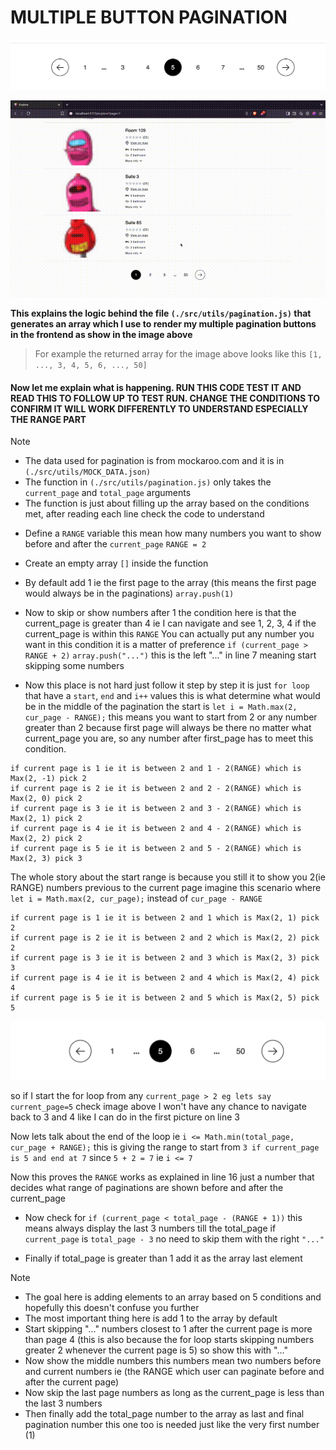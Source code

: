 # MULTIPLE BUTTON PAGINATION

![Alt Text](https://raw.githubusercontent.com/iamhammyboi19/multiple_buttons_pagination/master/assets/pagination-1.png)

![Alt Text](https://raw.githubusercontent.com/iamhammyboi19/multiple_buttons_pagination/master/assets/pagination.gif)

**This explains the logic behind the file `(./src/utils/pagination.js)` that generates an array which I use to render my multiple pagination buttons in the frontend as show in the image above**

> For example the returned array for the image above looks like this `[1, ..., 3, 4, 5, 6, ..., 50]`

#### Now let me explain what is happening. RUN THIS CODE TEST IT AND READ THIS TO FOLLOW UP TO TEST RUN. CHANGE THE CONDITIONS TO CONFIRM IT WILL WORK DIFFERENTLY TO UNDERSTAND ESPECIALLY THE RANGE PART

> [!NOTE]
>
> - The data used for pagination is from mockaroo.com and it is in `(./src/utils/MOCK_DATA.json)`
> - The function in `(./src/utils/pagination.js)` only takes the `current_page` and `total_page` arguments
> - The function is just about filling up the array based on the conditions met, after reading each line check the code to understand

- Define a `RANGE` variable this mean how many numbers you want to show before and after the `current_page`
  `RANGE = 2`
- Create an empty array `[]` inside the function

- By default add 1 ie the first page to the array (this means the first page would always be in the paginations)
  `array.push(1)`

- Now to skip or show numbers after 1 the condition here is that the current_page is greater than 4 ie
  I can navigate and see 1, 2, 3, 4 if the current_page is within this `RANGE`
  You can actually put any number you want in this condition it is a matter of preference
  `if (current_page > RANGE + 2)` `array.push("...")` this is the left "..." in line 7 meaning start skipping some numbers
- Now this place is not hard just follow it step by step it is just `for loop` that have a `start`, `end` and `i++` values this is what determine what would be in the middle of the pagination
  the start is `let i = Math.max(2, cur_page - RANGE);` this means you want to start from 2 or any number greater than 2 because first page will always be there no matter what current_page you are, so any number after first_page has to meet this condition.

```
if current page is 1 ie it is between 2 and 1 - 2(RANGE) which is Max(2, -1) pick 2
if current page is 2 ie it is between 2 and 2 - 2(RANGE) which is Max(2, 0) pick 2
if current page is 3 ie it is between 2 and 3 - 2(RANGE) which is Max(2, 1) pick 2
if current page is 4 ie it is between 2 and 4 - 2(RANGE) which is Max(2, 2) pick 2
if current page is 5 ie it is between 2 and 5 - 2(RANGE) which is Max(2, 3) pick 3
```

The whole story about the start range is because you still it to show you 2(ie RANGE) numbers previous to the current page imagine this scenario where `let i = Math.max(2, cur_page);` instead of `cur_page - RANGE`

```
if current page is 1 ie it is between 2 and 1 which is Max(2, 1) pick 2
if current page is 2 ie it is between 2 and 2 which is Max(2, 2) pick 2
if current page is 3 ie it is between 2 and 3 which is Max(2, 3) pick 3
if current page is 4 ie it is between 2 and 4 which is Max(2, 4) pick 4
if current page is 5 ie it is between 2 and 5 which is Max(2, 5) pick 5
```

![Alt Text](https://raw.githubusercontent.com/iamhammyboi19/multiple_buttons_pagination/master/assets/pagination-2.png)

so if I start the for loop from any `current_page > 2 eg lets say current_page=5` check image above I won't have any chance to navigate back to 3 and 4 like I can do in the first picture on line 3

Now lets talk about the end of the loop ie `i <= Math.min(total_page, cur_page + RANGE);`
this is giving the range to start from `3 if current_page is 5 and end at 7` since `5 + 2 = 7` ie `i <= 7`

Now this proves the `RANGE` works as explained in line 16 just a number that decides what range of paginations are shown before and after the current_page

- Now check for `if (current_page < total_page - (RANGE + 1))` this means always display the last 3 numbers till the total_page if `current_page` is `total_page - 3` no need to skip them with the right `"..."`

- Finally if total_page is greater than 1 add it as the array last element

> [!NOTE]
>
> - The goal here is adding elements to an array based on 5 conditions and hopefully this doesn't confuse you further
> - The most important thing here is add 1 to the array by default
> - Start skipping "..." numbers closest to 1 after the current page is more than page 4 (this is also because the for loop starts skipping numbers greater 2 whenever the current page is 5) so show this with "..."
> - Now show the middle numbers this numbers mean two numbers before and current numbers ie (the RANGE which user can paginate before and after the current page)
> - Now skip the last page numbers as long as the current_page is less than the last 3 numbers
> - Then finally add the total_page number to the array as last and final pagination number this one too is needed just like the very first number (1)
